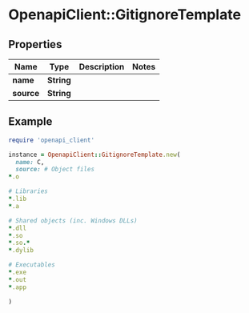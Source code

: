 # OpenapiClient::GitignoreTemplate

## Properties

| Name | Type | Description | Notes |
| ---- | ---- | ----------- | ----- |
| **name** | **String** |  |  |
| **source** | **String** |  |  |

## Example

```ruby
require 'openapi_client'

instance = OpenapiClient::GitignoreTemplate.new(
  name: C,
  source: # Object files
*.o

# Libraries
*.lib
*.a

# Shared objects (inc. Windows DLLs)
*.dll
*.so
*.so.*
*.dylib

# Executables
*.exe
*.out
*.app

)
```

